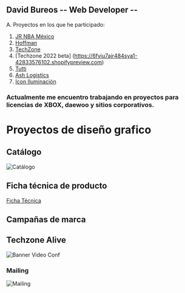 ##  David Bureos -- Web Developer --

A. Proyectos en los que he participado:

1. [JR NBA México](https://www.jrnbamexico.com/)
2. [Hoffman](https://hoffman-latam.com/)
3. [TechZone](https://techzone.com.mx/)
4. [Techzone 2022 beta] (https://6fyiu7ajr484sya1-42833576102.shopifypreview.com)
5. [Tutti](https://tutti.com.mx)
6. [Ash Logistics](https://ashlogistics.com.mx/)
7. [Icon Iluminación](https://www.icon-mx.com/)

### Actualmente me encuentro trabajando en proyectos para licencias de  XBOX, daewoo y sitios corporativos.

# Proyectos de diseño grafico

## Catálogo 
![Catálogo](https://cdn.shopify.com/s/files/1/0428/3357/6102/files/catalogo22.png?v=1656599264)

## Ficha técnica de producto 

[Ficha Técnica](https://cdn.shopify.com/s/files/1/0428/3357/6102/files/TZBE90.pdf?v=1656096954)

## Campañas de marca

## Techzone Alive
![Banner Video Conf](https://cdn.shopify.com/s/files/1/0428/3357/6102/files/Video_ConferenciaBANNER.jpg?v=1651685471) 

### Mailing 
![Mailing](https://cdn.shopify.com/s/files/1/0428/3357/6102/files/docking-1280.png?v=1643903353) 
